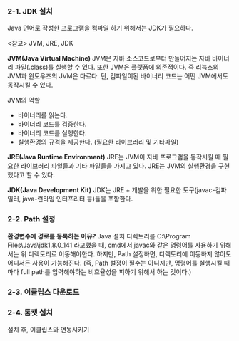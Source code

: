### 2-1. JDK 설치

Java 언어로 작성한 프로그램을 컴파일 하기 위해서는 JDK가 필요하다.

<참고>
JVM, JRE, JDK

**JVM(Java Virtual Machine)**
JVM은 자바 소스코드로부터 만들어지는 자바 바이너리 파일(.class)를 실행할 수 있다. 또한 JVM은 플랫폼에 의존적이다. 즉 리눅스의 JVM과 윈도우즈의 JVM은 다르다. 단, 컴파일이된 바이너리 코드는 어떤 JVM에서도 동작시킬 수 있다.

JVM의 역할
- 바이너리를 읽는다.
- 바이너리 코드를 검증한다.
- 바이너리 코드를 실행한다.
- 실행환경의 규격을 제공한다. (필요한 라이브러리 및 기타파일)

**JRE(Java Runtime Environment)**
JRE는 JVM이 자바 프로그램을 동작시킬 때 필요한 라이브러리 파일들과 기타 파일들을 가지고 있다. JRE는 JVM의 실행환경을 구현했다고 할 수 있다.

**JDK(Java Development Kit)**
JDK는 JRE + 개발을 위한 필요한 도구(javac-컴파일러, java-런타임 인터프리터 등)들을 포함한다.

### 2-2. Path 설정

**환경변수에 경로를 등록하는 이유?**
Java 설치 디렉토리를 C:\Program Files\Java\jdk1.8.0_141 라고했을 때, cmd에서 javac와 같은 명령어를 사용하기 위해서는 위 디렉토리로 이동해야한다.
하지만, Path 설정하면, 디렉토리에 이동하지 않아도 어디서든 사용이 가능해진다. (즉, Path 설정이 필수는 아니지만, 명령어를 실행시킬 때마다 full path를 입력해야하는 비효율성을 피하기 위해서 하는 것이다.)

### 2-3. 이클립스 다운로드

### 2-4. 톰캣 설치
설치 후, 이클립스와 연동시키기





<!--stackedit_data:
eyJoaXN0b3J5IjpbMTUwNzU0NzkyMF19
-->